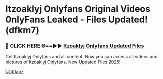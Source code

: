 # Itzoaklyj Onlyfans Original Videos 0nlyFans Leaked - Files Updated! (dfkm7)

<h3>🔴 CLICK HERE 🌐==►► <a href="https://tinyurl.com/2m67pmp6" rel="nofollow">Itzoaklyj Onlyfans Updated Files</a></h3>

Get Itzoaklyj Onlyfans and all content. Now you can access all videos and pictures of Itzoaklyj Onlyfans. New Updated Files 2025!

[![dfkm7](https://i.imgur.com/H4QAA4z.gif)](https://tinyurl.com/2m67pmp6)